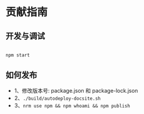 # 贡献指南

## 开发与调试

```bash

npm start

```

## 如何发布

- 1、修改版本号: package.json 和 package-lock.json
- 2、`./build/autodeploy-docsite.sh`
- 3、`nrm use npm && npm whoami && npm publish`
